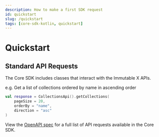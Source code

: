 ```yaml
---
description: How to make a first SDK request
id: quickstart
slug: /quickstart
tags: [core-sdk-kotlin, quickstart]
---
```


# Quickstart

## Standard API Requests

The Core SDK includes classes that interact with the Immutable X APIs.

e.g. Get a list of collections ordered by name in ascending order

```kt
val response = CollectionsApi().getCollections(
    pageSize = 20,
    orderBy = "name",
    direction = "asc"
)
```

View the [OpenAPI spec](https://github.com/immutable/imx-core-sdk-kotlin-jvm/blob/main/openapi.json) for a full list of API requests available in the Core SDK.
